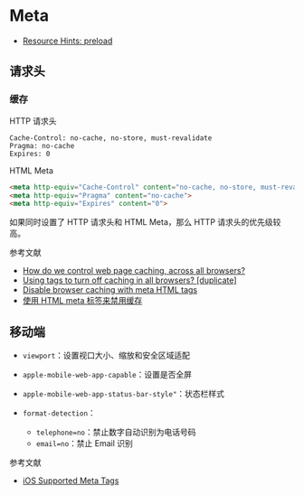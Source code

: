 # Meta

- [Resource Hints: preload](https://caniuse.com/#feat=link-rel-preload)

## 请求头

### 缓存

HTTP 请求头

```http
Cache-Control: no-cache, no-store, must-revalidate
Pragma: no-cache
Expires: 0
```

HTML Meta

```html
<meta http-equiv="Cache-Control" content="no-cache, no-store, must-revalidate">
<meta http-equiv="Pragma" content="no-cache">
<meta http-equiv="Expires" content="0">
```

如果同时设置了 HTTP 请求头和 HTML Meta，那么 HTTP 请求头的优先级较高。

参考文献

- [How do we control web page caching, across all browsers?](https://stackoverflow.com/questions/49547/how-do-we-control-web-page-caching-across-all-browsers)
- [Using <meta> tags to turn off caching in all browsers? [duplicate]](https://stackoverflow.com/questions/1341089/using-meta-tags-to-turn-off-caching-in-all-browsers)
- [Disable browser caching with meta HTML tags](http://cristian.sulea.net/blog/disable-browser-caching-with-meta-html-tags/)
- [使用 HTML meta 标签来禁用缓存](https://blog.whe.me/post/prevent-caching.html)

## 移动端

- `viewport`：设置视口大小、缩放和安全区域适配
- `apple-mobile-web-app-capable`：设置是否全屏
- `apple-mobile-web-app-status-bar-style"`：状态栏样式
- `format-detection`：

    - `telephone=no`：禁止数字自动识别为电话号码
    - `email=no`：禁止 Email 识别

参考文献

- [iOS Supported Meta Tags](https://developer.apple.com/library/archive/documentation/AppleApplications/Reference/SafariHTMLRef/Articles/MetaTags.html)
